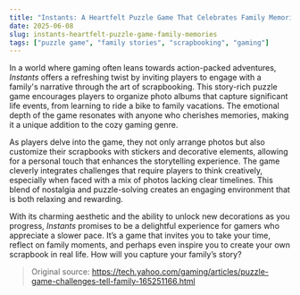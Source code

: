 ```yaml
---
title: "Instants: A Heartfelt Puzzle Game That Celebrates Family Memories"
date: 2025-06-08
slug: instants-heartfelt-puzzle-game-family-memories
tags: ["puzzle game", "family stories", "scrapbooking", "gaming"]
---
```


In a world where gaming often leans towards action-packed adventures, *Instants* offers a refreshing twist by inviting players to engage with a family's narrative through the art of scrapbooking. This story-rich puzzle game encourages players to organize photo albums that capture significant life events, from learning to ride a bike to family vacations. The emotional depth of the game resonates with anyone who cherishes memories, making it a unique addition to the cozy gaming genre.

As players delve into the game, they not only arrange photos but also customize their scrapbooks with stickers and decorative elements, allowing for a personal touch that enhances the storytelling experience. The game cleverly integrates challenges that require players to think creatively, especially when faced with a mix of photos lacking clear timelines. This blend of nostalgia and puzzle-solving creates an engaging environment that is both relaxing and rewarding.

With its charming aesthetic and the ability to unlock new decorations as you progress, *Instants* promises to be a delightful experience for gamers who appreciate a slower pace. It’s a game that invites you to take your time, reflect on family moments, and perhaps even inspire you to create your own scrapbook in real life. How will you capture your family’s story?

> Original source: https://tech.yahoo.com/gaming/articles/puzzle-game-challenges-tell-family-165251166.html